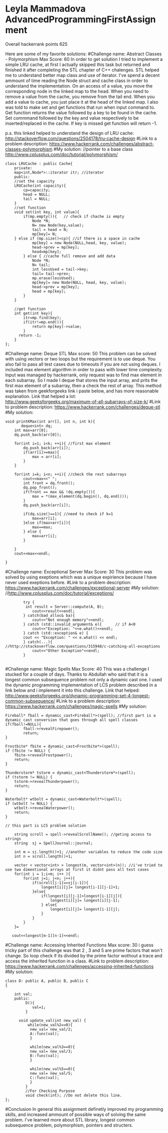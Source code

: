 # Leyla Mammadova AdvancedProgrammingFirstAssignment
Overall hackerrank points 625

Here are some of my favorite solutions:
#Challenge name: Abstract Classes - Polymorphism
Max Score: 60
In order to get solution I tried to implement a simple LRU cache, at first I actually skipped this task but returned and finished it after completing the STL chapter of C++ chalenges. STL helped me to understand better map class and use of iterator. I've spend a decent ammount of time reading the Node struct and cache class in order to understand the implementation. On an access of a value, you move the corresponding node in the linked map to the head. When you need to remove a value from the cache, you remove from the tail end. When you add a value to cache, you just place it at the head of the linked map. I also was told to make set and get functions that run when input command to. Get function returns the value followed by a key to be found in the cache. Set commmand followed by the key and value respectively to be inserted/replaced in the cache. If key is missed get function will return -1.

p.s. this linked helped to understand the design of LRU cache:
http://stackoverflow.com/questions/2504178/lru-cache-design
#Link to a problem description:
https://www.hackerrank.com/challenges/abstract-classes-polymorphism
#My solution:
//pointer to a base class http://www.cplusplus.com/doc/tutorial/polymorphism/

```
class LRUCache : public Cache{
    private:
    map<int,Node*>::iterator itr; //iterator 
    public:
    //set the capacity
    LRUCache(int capacity){
        cp=capacity;
        head = NULL;
        tail = NULL;
    }
    //set function
    void set(int key, int value){
        if(mp.empty()){   // check if chache is empty
            Node *N;
            N= new Node(key,value);
            tail = head = N;
            mp[key]= N;   
    } else if (mp.size()<cp){ //if there is a space in cache
            mp[key] = new Node(NULL,head, key, value);
            head->prev = mp[key];
            head=mp[key];
        } else { //cache full remove and add data
            Node *N;
            N= tail;
            int lessUsed = tail->key;
            tail= tail->prev;
            mp.erase(lessUsed);
            mp[key]= new Node(NULL, head, key, value);
            head->prev = mp[key];
            head = mp[key];
        }
    }
    
    //get function
    int get(int key){
        itr=mp.find(key);
        if(itr!=mp.end()){
            return mp[key]->value;
        }
      return -1;  
    }
};
```
#Challenge name: Deque STL
Max score: 50
This problem can be solved with using vectors or two loops but the requirement is to use deque. You also fail to pass all test cases due to timeouts if you are not using deques. I included max element algorithm in order to pass with lower time complexity. Input was managed by hackerrank, only request was to find max element in each subarray. So I made I deque that stores the input array, and prits the first max element of a subarray, then a check the rest of array. This method was taken from geekforgeeks link i paste below, and has more reasonable explanation.
Link that helped a lot:
http://www.geeksforgeeks.org/maximum-of-all-subarrays-of-size-k/
#Link to problem description:
https://www.hackerrank.com/challenges/deque-stl
#My solution:


```
void printKMax(int arr[], int n, int k){
       deque<int> dq; 
    int max=arr[0];
	dq.push_back(arr[0]);
    
    for(int i=1; i<k; ++i){ //first max element 
        dq.push_back(arr[i]);
        if(arr[i]>=max){
            max = arr[i];
        }
    }
    
    for(int i=k; i<n; ++i){ //check the rest subarrays
        cout<<max<<" ";
        int front = dq.front();
        dq.pop_front();
        if(front == max && !dq.empty()){
            max = *(max_element(dq.begin(), dq.end()));
        }
        dq.push_back(arr[i]);
        
        if(dq.size()==1){ //need to check if k=1 
            max=arr[i];
        }else if(max>arr[i]){ 
            max==max;    
        } else {
            max=arr[i];
        }
      
    }
    cout<<max<<endl;

}
```

#Challenge name: Exceptional Server
Max Score: 30
This problem was solved by using exeptions which was a unique expirience because I have never used exeptions before.
#Link to a problem description:
https://www.hackerrank.com/challenges/exceptional-server
#My solution:
//http://www.cplusplus.com/doc/tutorial/exceptions/  

```
		try {
         int result = Server::compute(A, B);
            cout<<result<<endl;
        } catch(bad_alloc& ba){
            cout<<"Not enough memory"<<endl;
        } catch (std::invalid_argument& e){      // if A<0 
            cout<<"Exception: "<<e.what()<<endl;
        } catch (std::exception& e) {
        cout << "Exception: " << e.what() << endl;
        } catch(...){               //http://stackoverflow.com/questions/315948/c-catching-all-exceptions
            cout<<"Other Exception"<<endl;
        }
	
```
       
#Challenge name: Magic Spells
Max Score: 40
This was a challenge I stucked for a couple of days. Thanks to Abdullah who said that it is a longest common subsequence problem not only a dynamic cast one. I used the dynamic programming implementation of LCS problem described in a link below and i implement it into this challenge. 
Link that helped:
http://www.geeksforgeeks.org/dynamic-programming-set-4-longest-common-subsequence/
#Link to a problem description: 
https://www.hackerrank.com/challenges/magic-spells
#My solution:

```
Fireball* fball = dynamic_cast<Fireball*>(spell); //first part is a dynamic cast conversion that goes through all spell classes
if(fball!=NULL){
        fball->revealFirepower();
        return;
}

Frostbite* fbite = dynamic_cast<Frostbite*>(spell);
if (fbite != NULL) {
    fbite->revealFrostpower();
    return;
}

Thunderstorm* tstorm = dynamic_cast<Thunderstorm*>(spell);
if (tstorm != NULL) {
    tstorm->revealThunderpower();
    return;
}

Waterbolt* wtbolt = dynamic_cast<Waterbolt*>(spell);
if (wtbolt != NULL) {
    wtbolt->revealWaterpower();
    return;
}
   
// this part is LCS problem solution 

    string scroll = spell->revealScrollName(); //geting access to strings
    string  sj = SpellJournal::journal;

    int m = sj.length()+1; //another variables to reduce the code size
    int n = scroll.length()+1;
   
    vector < vector<int> > longest(m, vector<int>(n)); //i've tried to use two dimentional arrays at first it didnt pass all test cases 
    for(int i = 1;i<m; i++ ){
        for(int j=1; j<n; j++){
            if(scroll[j-1]==sj[i-1]){
                longest[i][j]= longest[i-1][j-1]+1;
            }else{
                if(longest[i][j-1]>longest[i-1][j]){
                    longest[i][j]= longest[i][j-1];
                } else{
                    longest[i][j]= longest[i-1][j];
                }
            }
        }
    }=

   cout<<longest[m-1][n-1]<<endl; 
 ```
 
 #Challenge name: Accessing Inherited Functions
Max score: 30
i guess tricky part of this challenge was that 2 , 3 and 5 are prime factors that won't change. So loop check if its divided by the prime factor wothout a trace and access the inherited function in  a class.
#Link to problem description:
https://www.hackerrank.com/challenges/accessing-inherited-functions
#My solution:

```
class D: public A, public B, public C
{

	int val;
	public:
		 D(){
		 	val=1;
		 }

	  void update_val(int new_val) {
          while(new_val%2==0){
           new_val= new_val/2;
           A::func(val);
           }
       
           while(new_val%3==0){
           new_val= new_val/3;
           B::func(val);
           }
           
           while(new_val%5==0){
           new_val= new_val/5;
           C::func(val);
           }
		 }
		 //For Checking Purpose
		 void check(int); //Do not delete this line.
};
```

#Conclusion 
In general this assignment definetly improved my programming skills, and increased ammount of possible ways of solving the same problem. I've learned more about STL library, longest common subsequence problem, polymorphism, pointers and structers. 

